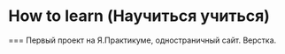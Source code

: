 # How to learn (Научиться учиться)
===
Первый проект на Я.Практикуме, одностраничный сайт. 
Верстка.

